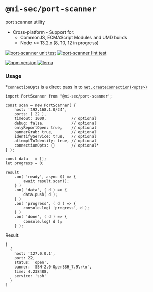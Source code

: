 # `@mi-sec/port-scanner`

port scanner utility

- Cross-platform - Support for:
    - CommonJS, ECMAScript Modules and UMD builds
    - Node >= 13.2.x (8, 10, 12 in progress)

[![port-scanner unit test](https://github.com/mi-sec/netx/workflows/port-scanner%20unit%20test/badge.svg)](https://github.com/mi-sec/netx/actions?query=workflow:"port-scanner+unit+test")
[![port-scanner lint test](https://github.com/mi-sec/netx/workflows/port-scanner%20lint%20test/badge.svg)](https://github.com/mi-sec/netx/actions?query=workflow:"port-scanner+lint+test")

[![npm version](https://img.shields.io/npm/v/@mi-sec/port-scanner.svg)](https://www.npmjs.com/package/@mi-sec/port-scanner)
[![lerna](https://img.shields.io/badge/maintained%20with-lerna-cc00ff.svg)](https://lerna.js.org/)

### Usage

*`connectionOpts` is a direct pass in to
[`net.createConnection(<opts>)`](https://nodejs.org/api/net.html#net_socket_connect_options_connectlistener)

```
import PortScanner from '@mi-sec/port-scanner';

const scan = new PortScanner( {
	host: '192.168.1.0/24',
	ports: [ 22 ],
	timeout: 1000,           // optional
    debug: false,            // optional
    onlyReportOpen: true,    // optional
    bannerGrab: true,        // optional
    identifyService: true,   // optional
	attemptToIdentify: true, // optional
    connectionOpts: {}       // optional*
} );

const data   = [];
let progress = 0;

result
	.on( 'ready', async () => {
		await result.scan();
	} )
	.on( 'data', ( d ) => {
		data.push( d );
	} )
	.on( 'progress', ( d ) => {
		console.log( 'progress', d );
	} )
	.on( 'done', ( d ) => {
		console.log( d );
	} );
```

Result:
```
[
  {
    host: '127.0.0.1',
    port: 22,
    status: 'open',
    banner: 'SSH-2.0-OpenSSH_7.9\r\n',
    time: 4.238488,
    service: 'ssh'
  }
]
```
